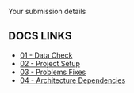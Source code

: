 Your submission details

## DOCS LINKS

- [01 - Data Check](./docs/01-data-check.md)
- [02 - Project Setup](./docs/02-project-setup.md)
- [03 - Problems Fixes](./docs/03-problems-fixes.md)
- [04 - Architecture Dependencies](./docs/04-architecture-dependencies.md)
